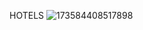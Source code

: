 HOTELS
![173584408517898](https://github.com/user-attachments/assets/5e7c739e-082d-4688-bb0d-7c31288050bb)

